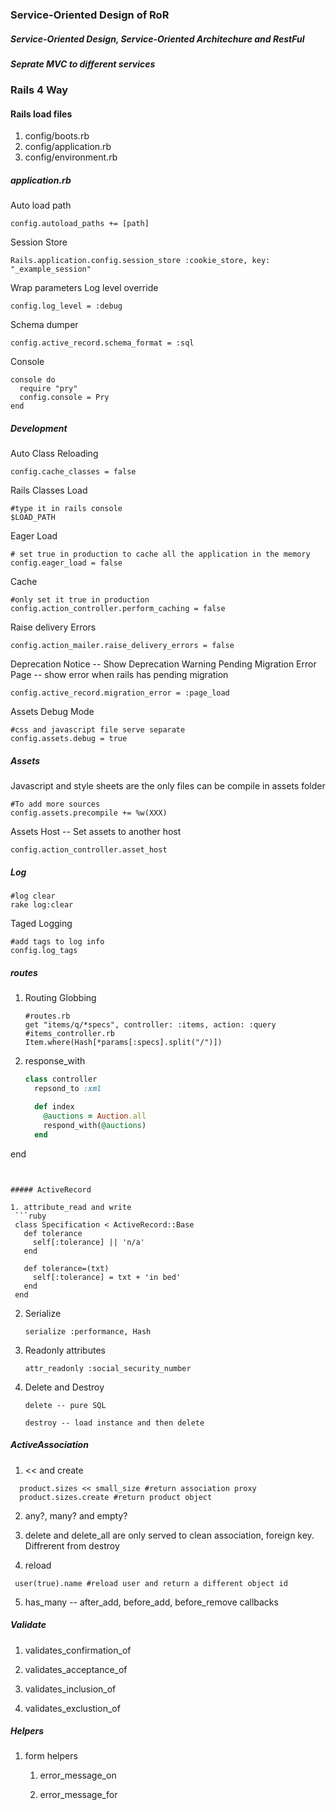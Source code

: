 ### Service-Oriented Design of RoR

##### Service-Oriented Design, Service-Oriented Architechure and RestFul

##### Seprate MVC to different services


### Rails 4 Way

#### Rails load files

1. config/boots.rb
2. config/application.rb
3. config/environment.rb

##### application.rb

Auto load path
```
config.autoload_paths += [path]
```
Session Store
```
Rails.application.config.session_store :cookie_store, key: "_example_session"
```
Wrap parameters
Log level override
```
config.log_level = :debug
```
Schema dumper
```
config.active_record.schema_format = :sql
```
Console
```
console do
  require "pry"
  config.console = Pry
end
```

##### Development

Auto Class Reloading
```
config.cache_classes = false

```
Rails Classes Load
```
#type it in rails console
$LOAD_PATH
```
Eager Load
```
# set true in production to cache all the application in the memory
config.eager_load = false
```
Cache
```
#only set it true in production
config.action_controller.perform_caching = false
```
Raise delivery Errors
```
config.action_mailer.raise_delivery_errors = false
```

Deprecation Notice -- Show Deprecation Warning
Pending Migration Error Page -- show error when rails has pending migration
```
config.active_record.migration_error = :page_load
```
Assets Debug Mode
```
#css and javascript file serve separate
config.assets.debug = true
```

##### Assets

Javascript and style sheets are the only files can be compile in assets folder

```
#To add more sources
config.assets.precompile += %w(XXX)
```

Assets Host -- Set assets to another host
```
config.action_controller.asset_host
```

##### Log

```
#log clear
rake log:clear
```

Taged Logging
```
#add tags to log info
config.log_tags
```
##### routes

1. Routing Globbing

   ```
   #routes.rb
   get "items/q/*specs", controller: :items, action: :query
   #items_controller.rb
   Item.where(Hash[*params[:specs].split("/")])
   ```
2. response_with
   ```ruby
   class controller
     repsond_to :xml
   
     def index
       @auctions = Auction.all
       respond_with(@auctions)
     end
  end
  ```
  
  
##### ActiveRecord

1. attribute_read and write
   ```ruby
   class Specification < ActiveRecord::Base
     def tolerance
       self[:tolerance] || 'n/a'
     end
     
     def tolerance=(txt)
       self[:tolerance] = txt + 'in bed'
     end
   end
   ```
   
2. Serialize
   ```
   serialize :performance, Hash
   ```
   
3. Readonly attributes
   ```
   attr_readonly :social_security_number
   ```

4. Delete and Destroy
   ```
   delete -- pure SQL 
   
   destroy -- load instance and then delete
   ```

##### ActiveAssociation

1. << and create
  ```
    product.sizes << small_size #return association proxy
    product.sizes.create #return product object
  ```
2. any?, many? and empty?

3. delete and delete_all are only served to clean association, foreign key. Diffrerent from destroy

4. reload
  ```
   user(true).name #reload user and return a different object id
  ```
5. has_many -- after_add, before_add, before_remove callbacks

##### Validate

1. validates_confirmation_of

2. validates_acceptance_of

3. validates_inclusion_of

4. validates_exclustion_of 

##### Helpers

1. form helpers
   
   1. error_message_on

   2. error_message_for
   
   
